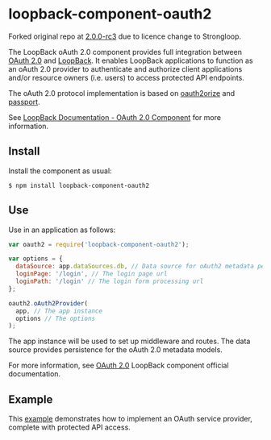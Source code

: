 # loopback-component-oauth2


Forked original repo at [2.0.0-rc3](https://github.com/strongloop/loopback-component-oauth2/commit/2422c47d9a80928c895200cafc170dc86b184fe0)
due to licence change to Strongloop.

The LoopBack oAuth 2.0 component provides full integration between [OAuth 2.0](http://tools.ietf.org/html/rfc6749)
and [LoopBack](http://loopback.io). It enables LoopBack applications to function
as an oAuth 2.0 provider to authenticate and authorize client applications and/or
resource owners (i.e. users) to access protected API endpoints.

The oAuth 2.0 protocol implementation is based on [oauth2orize](https://github.com/jaredhanson/oauth2orize)
and [passport](http://passportjs.org/). 

See [LoopBack Documentation - OAuth 2.0 Component](http://docs.strongloop.com/display/LB/OAuth+2.0) for more information.

## Install

Install the component as usual:

```
$ npm install loopback-component-oauth2
```

## Use

Use in an application as follows:

```js
var oauth2 = require('loopback-component-oauth2');

var options = { 
  dataSource: app.dataSources.db, // Data source for oAuth2 metadata persistence
  loginPage: '/login', // The login page url
  loginPath: '/login' // The login form processing url
};

oauth2.oAuth2Provider(
  app, // The app instance
  options // The options
);
```

The app instance will be used to set up middleware and routes. The data source
provides persistence for the oAuth 2.0 metadata models.

For more information, see [OAuth 2.0](http://docs.strongloop.com/display/LB/OAuth+2.0) LoopBack component official documentation.

## Example

This [example](https://github.com/strongloop/loopback-gateway) demonstrates
how to implement an OAuth service provider, complete with protected API access.
